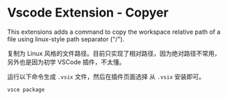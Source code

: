 # Vscode Extension - Copyer

This extensions adds a command to copy the workspace relative path of a file using linux-style path separator (\"/\").

复制为 Linux 风格的文件路径。目前只实现了相对路径，因为绝对路径不常用，另外也是因为初学 VSCode 插件，不太懂。

运行以下命令生成 `.vsix` 文件，然后在插件页面选择 从 `.vsix` 安装即可。

```
vsce package
```
